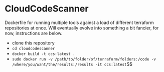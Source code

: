 # CloudCodeScanner

Dockerfile for running multiple tools against a load of different terraform repositories at once. Will eventually evolve into something a bit fancier, for now, instructions are below.

* clone this repository
* `cd cloudcodescanner`
* `docker build -t ccs:latest .`
* `sudo docker run -v /path/to/folder/of/terraform/folders:/code -v /where/you/want/the/results:/results -it ccs:latest`$$